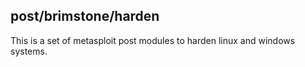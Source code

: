 post/brimstone/harden
---------------------

This is a set of metasploit post modules to harden linux and windows systems.
